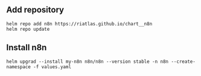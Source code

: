 ## Add repository

```shell
helm repo add n8n https://riatlas.github.io/chart__n8n
helm repo update
```
## Install n8n

```shell
helm upgrad --install my-n8n n8n/n8n --version stable -n n8n --create-namespace -f values.yaml
```